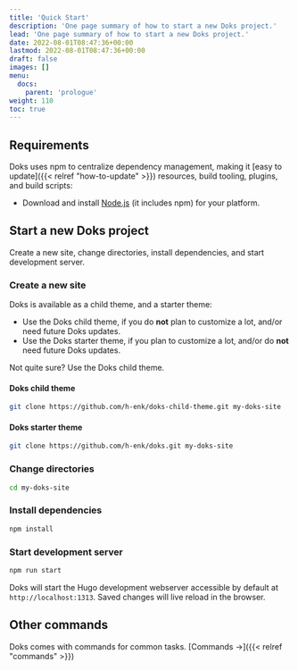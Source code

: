 ```yaml
---
title: 'Quick Start'
description: 'One page summary of how to start a new Doks project.'
lead: 'One page summary of how to start a new Doks project.'
date: 2022-08-01T08:47:36+00:00
lastmod: 2022-08-01T08:47:36+00:00
draft: false
images: []
menu:
  docs:
    parent: 'prologue'
weight: 110
toc: true
---
```


## Requirements

Doks uses npm to centralize dependency management, making it [easy to
update]({{< relref "how-to-update" >}}) resources, build tooling, plugins, and
build scripts:

- Download and install [Node.js](https://nodejs.org/) (it includes npm) for your
  platform.

## Start a new Doks project

Create a new site, change directories, install dependencies, and start
development server.

### Create a new site

Doks is available as a child theme, and a starter theme:

- Use the Doks child theme, if you do **not** plan to customize a lot, and/or
  need future Doks updates.
- Use the Doks starter theme, if you plan to customize a lot, and/or do **not**
  need future Doks updates.

Not quite sure? Use the Doks child theme.

#### Doks child theme

```bash
git clone https://github.com/h-enk/doks-child-theme.git my-doks-site
```

#### Doks starter theme

```bash
git clone https://github.com/h-enk/doks.git my-doks-site
```

### Change directories

```bash
cd my-doks-site
```

### Install dependencies

```bash
npm install
```

### Start development server

```bash
npm run start
```

Doks will start the Hugo development webserver accessible by default at
`http://localhost:1313`. Saved changes will live reload in the browser.

## Other commands

Doks comes with commands for common tasks. [Commands
→]({{< relref "commands" >}})
